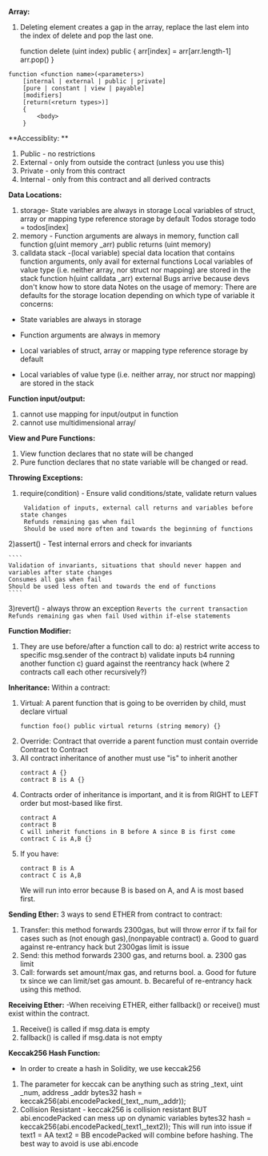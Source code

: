 **Array:** 
1) Deleting element creates a gap in the array, replace the last elem into the index of delete and pop the last one.

    function delete (uint index) public 
    {
    arr[index] = arr[arr.length-1]
    arr.pop()
    }


````
function <function name>(<parameters>)
    [internal | external | public | private]
    [pure | constant | view | payable]
    [modifiers]
    [return(<return types>)]
    {
        <body>
    }
````

**Accessiblity: **
1. Public - no restrictions
2. External - only from outside the contract (unless you use this)
3. Private - only from this contract
4. Internal - only from this contract and all derived contracts

**Data Locations:**
1) storage- State variables are always in storage
    Local variables of struct, array or mapping type reference storage by default
    Todos storage todo = todos[index]
2) memory - Function arguments are always in memory, function call
    function g(uint memory _arr) public returns (uint memory) 
3) calldata stack -(local variable) special data location that contains function arguments, only avail for external functions
    Local variables of value type (i.e. neither array, nor struct nor mapping) are stored in the stack
    function h(uint calldata _arr) external
    Bugs arrive because devs don't know how to store data
Notes on the usage of memory:
There are defaults for the storage location depending on which type of variable it concerns:

- State variables are always in storage

- Function arguments are always in memory

- Local variables of struct, array or mapping type reference storage by default

- Local variables of value type (i.e. neither array, nor struct nor mapping) are stored in the stack


    
**Function input/output:**
1) cannot use mapping for input/output in function
2) cannot use multidimensional array/

**View and Pure Functions:**
1) View function declares that no state will be changed
2) Pure function declares that no state variable will be changed or read.

**Throwing Exceptions:**

1) require(condition) - Ensure valid conditions/state, validate return values
   ```` 
    Validation of inputs, external call returns and variables before state changes
    Refunds remaining gas when fail
    Should be used more often and towards the beginning of functions
    ````
2)assert() - Test internal errors and check for invariants
    
    ````
    Validation of invariants, situations that should never happen and variables after state changes
    Consumes all gas when fail
    Should be used less often and towards the end of functions
    ````
3)revert() - always throw an exception
    ````
        Reverts the current transaction
        Refunds remaining gas when fail
        Used within if-else statements
    ````

**Function Modifier:**
1) They are use before/after a function call to do:
    a) restrict write access to specific msg.sender of the contract
    b) validate inputs b4 running another function
    c) guard against the reentrancy hack (where 2 contracts call each other recursively?)
  
**Inheritance:** 
Within a contract:
1) Virtual: A parent function that is going to be overriden by child, must declare virtual
    ````
    function foo() public virtual returns (string memory) {}
    ````
2) Override: Contract that override a parent function must contain override
Contract to Contract
3) All contract inheritance of another must use "is" to inherit another
    ````
    contract A {}
    contract B is A {}
    ````
4) Contracts order of inheritance is important, and it is from RIGHT to LEFT order but most-based like first.
    ````
    contract A
    contract B
    C will inherit functions in B before A since B is first come
    contract C is A,B {}
    ````
5) If you have:
    ````contract A
    contract B is A
    contract C is A,B
    ````
   We will run into error because B is based on A, and A is most based first.
   
**Sending Ether:**
3 ways to send ETHER from contract to contract:
1) Transfer: this method forwards 2300gas, but will throw error if tx fail for cases such as (not enough gas),(nonpayable contract)
    a. Good to guard against re-entrancy hack but 2300gas limit is issue
2) Send: this method forwards 2300 gas, and returns bool.
    a. 2300 gas limit
3) Call: forwards set amount/max gas, and returns bool.
    a. Good for future tx since we can limit/set gas amount.
    b. Becareful of re-entrancy hack using this method.

**Receiving Ether:**
-When receiving ETHER, either fallback() or receive() must exist within the contract.
1) Receive() is called if msg.data is empty
2) fallback() is called if msg.data is not empty

**Keccak256 Hash Function:**
- In order to create a hash in Solidity, we use keccak256
1) The parameter for keccak can be anything such as string _text, uint _num, address _addr
    bytes32 hash = keccak256(abi.encodePacked(_text,_num,_addr));
2) Collision Resistant - keccak256 is collision resistant BUT abi.encodePacked can mess up on dynamic variables
    bytes32 hash = keccak256(abi.encodePacked(_text1,_text2));
    This will run into issue if 
    text1 = AA
    text2 = BB
    encodePacked will combine before hashing.
    The best way to avoid is use abi.encode
